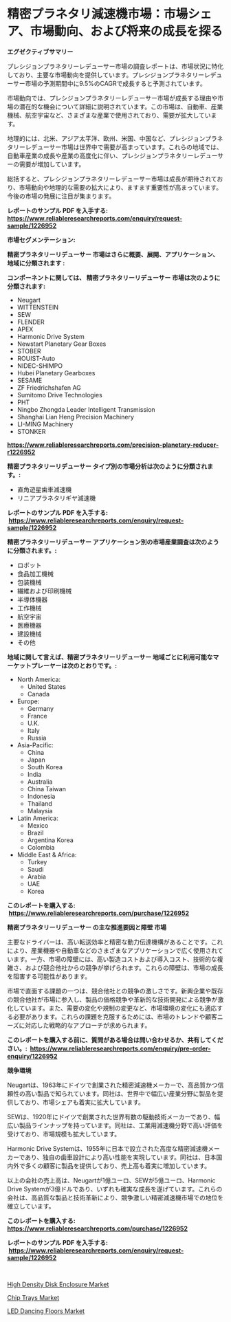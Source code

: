 <p><h1>精密プラネタリ減速機市場：市場シェア、市場動向、および将来の成長を探る</h1></p><p><strong>エグゼクティブサマリー</strong></p>
<p><p>プレシジョンプラネタリーレデューサー市場の調査レポートは、市場状況に特化しており、主要な市場動向を提供しています。プレシジョンプラネタリーレデューサー市場の予測期間中に9.5%のCAGRで成長すると予測されています。</p><p>市場動向では、プレシジョンプラネタリーレデューサー市場が成長する理由や市場の潜在的な機会について詳細に説明されています。この市場は、自動車、産業機械、航空宇宙など、さまざまな産業で使用されており、需要が拡大しています。</p><p>地理的には、北米、アジア太平洋、欧州、米国、中国など、プレシジョンプラネタリーレデューサー市場は世界中で需要が高まっています。これらの地域では、自動車産業の成長や産業の高度化に伴い、プレシジョンプラネタリーレデューサーの需要が増加しています。</p><p>総括すると、プレシジョンプラネタリーレデューサー市場は成長が期待されており、市場動向や地理的な需要の拡大により、ますます重要性が高まっています。今後の市場の発展に注目が集まります。</p></p>
<p><strong>レポートのサンプル PDF を入手する: <a href="https://www.reliableresearchreports.com/enquiry/request-sample/1226952">https://www.reliableresearchreports.com/enquiry/request-sample/1226952</a></strong></p>
<p><strong>市場セグメンテーション:</strong></p>
<p><strong> 精密プラネタリーリデューサー 市場はさらに概要、展開、アプリケーション、地域に分類されます :</strong></p>
<p><strong>コンポーネントに関しては、 精密プラネタリーリデューサー 市場は次のように分類されます: &nbsp;</strong></p>
<p><ul><li>Neugart</li><li>WITTENSTEIN</li><li>SEW</li><li>FLENDER</li><li>APEX</li><li>Harmonic Drive System</li><li>Newstart Planetary Gear Boxes</li><li>STOBER</li><li>ROUIST-Auto</li><li>NIDEC-SHIMPO</li><li>Hubei Planetary Gearboxes</li><li>SESAME</li><li>ZF Friedrichshafen AG</li><li>Sumitomo Drive Technologies</li><li>PHT</li><li>Ningbo Zhongda Leader Intelligent Transmission</li><li>Shanghai Lian Heng Precision Machinery</li><li>LI-MING Machinery</li><li>STONKER</li></ul></p>
<p><strong><a href="https://www.reliableresearchreports.com/precision-planetary-reducer-r1226952">https://www.reliableresearchreports.com/precision-planetary-reducer-r1226952</a></strong></p>
<p><strong> 精密プラネタリーリデューサー タイプ別の市場分析は次のように分類されます。:</strong></p>
<p><ul><li>直角遊星歯車減速機</li><li>リニアプラネタリギヤ減速機</li></ul></p>
<p><strong>レポートのサンプル PDF を入手する: &nbsp;<a href="https://www.reliableresearchreports.com/enquiry/request-sample/1226952">https://www.reliableresearchreports.com/enquiry/request-sample/1226952</a></strong></p>
<p><strong> 精密プラネタリーリデューサー アプリケーション別の市場産業調査は次のように分類されます。:</strong></p>
<p><ul><li>ロボット</li><li>食品加工機械</li><li>包装機械</li><li>繊維および印刷機械</li><li>半導体機器</li><li>工作機械</li><li>航空宇宙</li><li>医療機器</li><li>建設機械</li><li>その他</li></ul></p>
<p><strong>地域に関して言えば、精密プラネタリーリデューサー 地域ごとに利用可能なマーケットプレーヤーは次のとおりです。:</strong></p>
<p><ul>
    <li>
        North America:
        <ul>
            <li>United States</li>
            <li>Canada</li>
        </ul>
    </li>
    <li>
        Europe:
        <ul>
            <li>Germany</li>
            <li>France</li>
            <li>U.K.</li>
            <li>Italy</li>
            <li>Russia</li>
        </ul>
    </li>
    <li>
        Asia-Pacific:
        <ul>
            <li>China</li>
            <li>Japan</li>
            <li>South Korea</li>
            <li>India</li>
            <li>Australia</li>
            <li>China Taiwan</li>
            <li>Indonesia</li>
            <li>Thailand</li>
            <li>Malaysia</li>
        </ul>
    </li>
    <li>
        Latin America:
        <ul>
            <li>Mexico</li>
            <li>Brazil</li>
            <li>Argentina Korea</li>
            <li>Colombia</li>
        </ul>
    </li>
    <li>
        Middle East & Africa:
        <ul>
            <li>Turkey</li>
            <li>Saudi</li>
            <li>Arabia</li>
            <li>UAE</li>
            <li>Korea</li>
        </ul>
    </li>
    </ul></p>
<p><strong>このレポートを購入する: &nbsp;<a href="https://www.reliableresearchreports.com/purchase/1226952">https://www.reliableresearchreports.com/purchase/1226952</a></strong></p>
<p><strong>精密プラネタリーリデューサー の主な推進要因と障壁 市場</strong></p>
<p><p>主要なドライバーは、高い転送効率と精密な動力伝達機構があることです。これにより、産業機器や自動車などのさまざまなアプリケーションで広く使用されています。一方、市場の障壁には、高い製造コストおよび導入コスト、技術的な複雑さ、および競合他社からの競争が挙げられます。これらの障壁は、市場の成長を阻害する可能性があります。</p><p>市場で直面する課題の一つは、競合他社との競争の激しさです。新興企業や既存の競合他社が市場に参入し、製品の価格競争や革新的な技術開発による競争が激化しています。また、需要の変化や規制の変更など、市場環境の変化にも適応する必要があります。これらの課題を克服するためには、市場のトレンドや顧客ニーズに対応した戦略的なアプローチが求められます。</p></p>
<p><strong>このレポートを購入する前に、質問がある場合は問い合わせるか、共有してください。:&nbsp; <a href="https://www.reliableresearchreports.com/enquiry/pre-order-enquiry/1226952">https://www.reliableresearchreports.com/enquiry/pre-order-enquiry/1226952</a></strong></p>
<p><strong>競争環境</strong></p>
<p><p>Neugartは、1963年にドイツで創業された精密減速機メーカーで、高品質かつ信頼性の高い製品で知られています。同社は、世界中で幅広い産業分野に製品を提供しており、市場シェアも着実に拡大しています。</p><p>SEWは、1920年にドイツで創業された世界有数の駆動技術メーカーであり、幅広い製品ラインナップを持っています。同社は、工業用減速機分野で高い評価を受けており、市場規模も拡大しています。</p><p>Harmonic Drive Systemは、1955年に日本で設立された高度な精密減速機メーカーであり、独自の歯車設計により高い性能を実現しています。同社は、日本国内外で多くの顧客に製品を提供しており、売上高も着実に増加しています。</p><p>以上の会社の売上高は、Neugartが1億ユーロ、SEWが5億ユーロ、Harmonic Drive Systemが3億ドルであり、いずれも確実な成長を遂げています。これらの会社は、高品質な製品と技術革新により、競争激しい精密減速機市場での地位を確立しています。</p></p>
<p><strong>このレポートを購入する: &nbsp; <a href="https://www.reliableresearchreports.com/purchase/1226952">https://www.reliableresearchreports.com/purchase/1226952</a></strong></p>
<p><strong>レポートのサンプル PDF を入手する: &nbsp;<a href="https://www.reliableresearchreports.com/enquiry/request-sample/1226952">https://www.reliableresearchreports.com/enquiry/request-sample/1226952</a></strong><strong></strong></p>
<p>&nbsp;</p>
<p><p><a href="https://gratis-rainforest-2ca.notion.site/High-Density-Disk-Enclosure-Market-Size-and-Market-Trends-Complete-Industry-Overview-2024-to-2031-2531dbb69db44a419a05e3e3c4db6492">High Density Disk Enclosure Market</a></p><p><a href="https://metal-farmhouse-e95.notion.site/Chip-Trays-Market-Focuses-on-Market-Share-Size-and-Projected-Forecast-Till-2031-27fc244c6ff14ed79aefd93e565177d7">Chip Trays Market</a></p><p><a href="https://crocus-run-b5a.notion.site/Analyzing-LED-Dancing-Floors-Market-Global-Industry-Perspective-and-Forecast-2024-to-2031-ca8d3267b806467a9949dce97184a318">LED Dancing Floors Market</a></p></p>